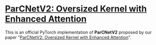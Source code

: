 # [ParCNetV2: Oversized Kernel with Enhanced Attention](https://arxiv.org/abs/2211.07157)

This is an official PyTorch implementation of **ParCNetV2** proposed by our paper "[ParCNetV2: Oversized Kernel with Enhanced Attention](https://arxiv.org/abs/2211.07157)".
